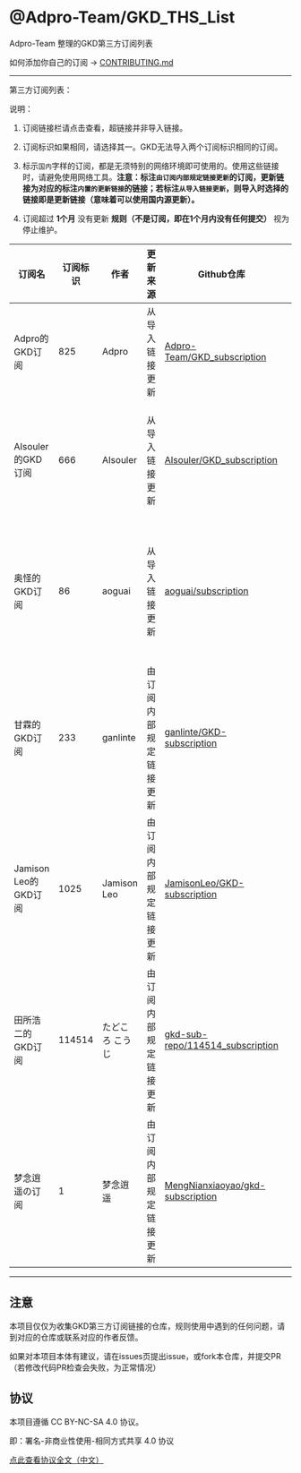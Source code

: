 # @Adpro-Team/GKD_THS_List

Adpro-Team 整理的GKD第三方订阅列表

如何添加你自己的订阅 -> [CONTRIBUTING.md](./CONTRIBUTING.md)

---

第三方订阅列表：

说明：

1. 订阅链接栏请点击查看，超链接并非导入链接。

2. 订阅标识如果相同，请选择其一。GKD无法导入两个订阅标识相同的订阅。

3. 标示`国内`字样的订阅，都是无须特别的网络环境即可使用的。使用这些链接时，请避免使用网络工具。**注意：标注`由订阅内部规定链接更新`的订阅，更新链接为对应的标注`内置的更新链接`的链接；若标注`从导入链接更新`，则导入时选择的链接即是更新链接（意味着可以使用国内源更新）。**

4. 订阅超过 **1个月** 没有更新 **规则（不是订阅，即在1个月内没有任何提交）** 视为停止维护。

|订阅名|订阅标识|作者|更新来源|Github仓库|订阅链接|维护状态|
|-----|------|----|------|---------|-------|-------|
|Adpro的GKD订阅|825|Adpro|从导入链接更新|[Adpro-Team/GKD_subscription](https://github.com/Adpro-Team/GKD_subscription/tree/main)|<ul><li>[gitmirror源（国内）](https://github.com/Adpro-Team/GKD_THS_List/blob/main/importUrlsList.md#Adpro的GKD订阅-gitmirror源国内)</li><br><li>[npmmirror源（国内）](https://github.com/Adpro-Team/GKD_THS_List/blob/main/importUrlsList.md#Adpro的GKD订阅-npmmirror源国内)</li><br></ul>|仍在维护||AIsouler的GKD订阅|666|AIsouler|从导入链接更新|[AIsouler/GKD_subscription](https://github.com/AIsouler/GKD_subscription/tree/main)|<ul><li>[npmmirror源（国内）（推荐使用）](https://github.com/Adpro-Team/GKD_THS_List/blob/main/importUrlsList.md#AIsouler的GKD订阅-npmmirror源国内推荐使用)</li><br><li>[gitmirror源（国内）](https://github.com/Adpro-Team/GKD_THS_List/blob/main/importUrlsList.md#AIsouler的GKD订阅-gitmirror源国内)</li><br></ul>|仍在维护||奥怪的GKD订阅|86|aoguai|从导入链接更新|[aoguai/subscription](https://github.com/aoguai/subscription/tree/custom)|<ul><li>[Github源](https://github.com/Adpro-Team/GKD_THS_List/blob/main/importUrlsList.md#奥怪的GKD订阅-Github源)</li><br><li>[npmmirror源（国内）](https://github.com/Adpro-Team/GKD_THS_List/blob/main/importUrlsList.md#奥怪的GKD订阅-npmmirror源国内)</li><br><li>[gitmirror源（国内）](https://github.com/Adpro-Team/GKD_THS_List/blob/main/importUrlsList.md#奥怪的GKD订阅-gitmirror源国内)</li><br><li>[jsDelivr源](https://github.com/Adpro-Team/GKD_THS_List/blob/main/importUrlsList.md#奥怪的GKD订阅-jsDelivr源)</li><br></ul>|仍在维护||甘霖的GKD订阅|233|ganlinte|由订阅内部规定链接更新|[ganlinte/GKD-subscription](https://github.com/ganlinte/GKD-subscription/tree/main)|<ul><li>[Github源](https://github.com/Adpro-Team/GKD_THS_List/blob/main/importUrlsList.md#甘霖的GKD订阅-Github源)</li><br><li>[npmmirror源（国内）（内置的更新链接）](https://github.com/Adpro-Team/GKD_THS_List/blob/main/importUrlsList.md#甘霖的GKD订阅-npmmirror源国内内置的更新链接)</li><br></ul>|仍在维护||Jamison Leo的GKD订阅|1025|Jamison Leo|由订阅内部规定链接更新|[JamisonLeo/GKD-subscription](https://github.com/JamisonLeo/GKD-subscription/tree/main)|<ul><li>[gitmirror源（国内）（内置的更新链接）](https://github.com/Adpro-Team/GKD_THS_List/blob/main/importUrlsList.md#Jamison-Leo的GKD订阅-gitmirror源国内内置的更新链接)</li><br></ul>|停止维护||田所浩二的GKD订阅|114514|たどころ こうじ|由订阅内部规定链接更新|[gkd-sub-repo/114514_subscription](https://github.com/gkd-sub-repo/114514_subscription/tree/main)|<ul><li>[gitmirror源（国内）（内置的更新链接）](https://github.com/Adpro-Team/GKD_THS_List/blob/main/importUrlsList.md#田所浩二的GKD订阅-gitmirror源国内内置的更新链接)</li><br><li>[npmmirror源（国内）](https://github.com/Adpro-Team/GKD_THS_List/blob/main/importUrlsList.md#田所浩二的GKD订阅-npmmirror源国内)</li><br><li>[jsDelivr源](https://github.com/Adpro-Team/GKD_THS_List/blob/main/importUrlsList.md#田所浩二的GKD订阅-jsDelivr源)</li><br></ul>|仍在维护||梦念逍遥の订阅|1|梦念逍遥|由订阅内部规定链接更新|[MengNianxiaoyao/gkd-subscription](https://github.com/MengNianxiaoyao/gkd-subscription/tree/main)|<ul><li>[npmmirror源（国内）（内置的更新链接）](https://github.com/Adpro-Team/GKD_THS_List/blob/main/importUrlsList.md#梦念逍遥の订阅-npmmirror源国内内置的更新链接)</li><br></ul>|仍在维护|

---

## 注意

本项目仅仅为收集GKD第三方订阅链接的仓库，规则使用中遇到的任何问题，请到对应的仓库或联系对应的作者反馈。

如果对本项目本体有建议，请在issues页提出issue，或fork本仓库，并提交PR（若修改代码PR检查会失败，为正常情况）

## 协议

本项目遵循 CC BY-NC-SA 4.0 协议。

即：署名-非商业性使用-相同方式共享 4.0 协议

[点此查看协议全文（中文）](https://creativecommons.org/licenses/by-nc-sa/4.0/legalcode.zh-hans)
